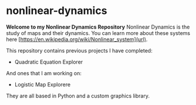 # nonlinear-dynamics

**Welcome to my Nonlinear Dynamics Repository**
Nonlinear Dynamics is the study of maps and their dynamics. You can learn more about these systems here [https://en.wikipedia.org/wiki/Nonlinear_system](url).

This repository contains previous projects I have completed:
- Quadratic Equation Explorer

And ones that I am working on:
- Logistic Map Explorere

They are all based in Python and a custom graphics library.
